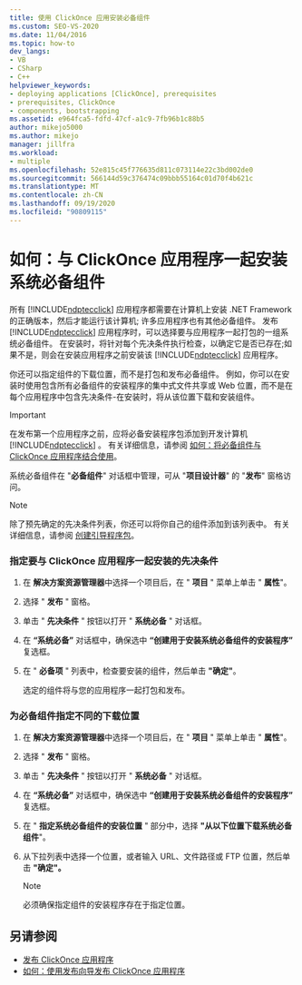 ```yaml
---
title: 使用 ClickOnce 应用安装必备组件
ms.custom: SEO-VS-2020
ms.date: 11/04/2016
ms.topic: how-to
dev_langs:
- VB
- CSharp
- C++
helpviewer_keywords:
- deploying applications [ClickOnce], prerequisites
- prerequisites, ClickOnce
- components, bootstrapping
ms.assetid: e964fca5-fdfd-47cf-a1c9-7fb96b1c88b5
author: mikejo5000
ms.author: mikejo
manager: jillfra
ms.workload:
- multiple
ms.openlocfilehash: 52e815c45f776635d811c073114e22c3bd002de0
ms.sourcegitcommit: 566144d59c376474c09bbb55164c01d70f4b621c
ms.translationtype: MT
ms.contentlocale: zh-CN
ms.lasthandoff: 09/19/2020
ms.locfileid: "90809115"
---
```

# <a name="how-to-install-prerequisites-with-a-clickonce-application"></a>如何：与 ClickOnce 应用程序一起安装系统必备组件
所有 [!INCLUDE[ndptecclick](../deployment/includes/ndptecclick_md.md)] 应用程序都需要在计算机上安装 .NET Framework 的正确版本，然后才能运行该计算机; 许多应用程序也有其他必备组件。 发布 [!INCLUDE[ndptecclick](../deployment/includes/ndptecclick_md.md)] 应用程序时，可以选择要与应用程序一起打包的一组系统必备组件。 在安装时，将针对每个先决条件执行检查，以确定它是否已存在;如果不是，则会在安装应用程序之前安装该 [!INCLUDE[ndptecclick](../deployment/includes/ndptecclick_md.md)] 应用程序。

 你还可以指定组件的下载位置，而不是打包和发布必备组件。 例如，你可以在安装时使用包含所有必备组件的安装程序的集中式文件共享或 Web 位置，而不是在每个应用程序中包含先决条件-在安装时，将从该位置下载和安装组件。

> [!IMPORTANT]
> 在发布第一个应用程序之前，应将必备安装程序包添加到开发计算机 [!INCLUDE[ndptecclick](../deployment/includes/ndptecclick_md.md)] 。 有关详细信息，请参阅 [如何：将必备组件与 ClickOnce 应用程序结合使用](../deployment/how-to-include-prerequisites-with-a-clickonce-application.md)。

 系统必备组件在 "**必备组件**" 对话框中管理，可从 "**项目设计器**" 的 "**发布**" 窗格访问。

> [!NOTE]
> 除了预先确定的先决条件列表，你还可以将你自己的组件添加到该列表中。 有关详细信息，请参阅 [创建引导程序包](../deployment/creating-bootstrapper-packages.md)。

### <a name="to-specify-prerequisites-to-install-with-a-clickonce-application"></a>指定要与 ClickOnce 应用程序一起安装的先决条件

1. 在 **解决方案资源管理器**中选择一个项目后，在 " **项目** " 菜单上单击 " **属性**"。

2. 选择 " **发布** " 窗格。

3. 单击 " **先决条件** " 按钮以打开 " **系统必备** " 对话框。

4. 在 **“系统必备”** 对话框中，确保选中 **“创建用于安装系统必备组件的安装程序”** 复选框。

5. 在 " **必备项** " 列表中，检查要安装的组件，然后单击 **"确定"**。

     选定的组件将与您的应用程序一起打包和发布。

### <a name="to-specify-a-different-download-location-for-prerequisites"></a>为必备组件指定不同的下载位置

1. 在 **解决方案资源管理器**中选择一个项目后，在 " **项目** " 菜单上单击 " **属性**"。

2. 选择 " **发布** " 窗格。

3. 单击 " **先决条件** " 按钮以打开 " **系统必备** " 对话框。

4. 在 **“系统必备”** 对话框中，确保选中 **“创建用于安装系统必备组件的安装程序”** 复选框。

5. 在 " **指定系统必备组件的安装位置** " 部分中，选择 **"从以下位置下载系统必备组件**"。

6. 从下拉列表中选择一个位置，或者输入 URL、文件路径或 FTP 位置，然后单击 **"确定"。**

    > [!NOTE]
    > 必须确保指定组件的安装程序存在于指定位置。

## <a name="see-also"></a>另请参阅
- [发布 ClickOnce 应用程序](../deployment/publishing-clickonce-applications.md)
- [如何：使用发布向导发布 ClickOnce 应用程序](../deployment/how-to-publish-a-clickonce-application-using-the-publish-wizard.md)